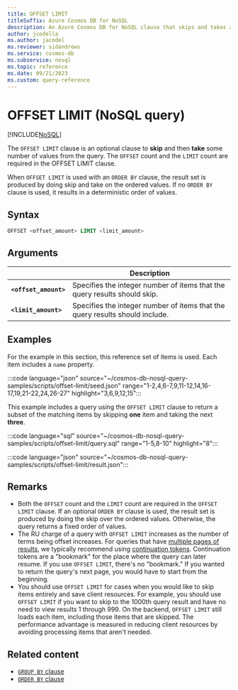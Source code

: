 ```yaml
---
title: OFFSET LIMIT
titleSuffix: Azure Cosmos DB for NoSQL
description: An Azure Cosmos DB for NoSQL clause that skips and takes a specified number of results.
author: jcodella
ms.author: jacodel
ms.reviewer: sidandrews
ms.service: cosmos-db
ms.subservice: nosql
ms.topic: reference
ms.date: 09/21/2023
ms.custom: query-reference
---
```


# OFFSET LIMIT (NoSQL query)

[!INCLUDE[NoSQL](../../includes/appliesto-nosql.md)]

The ``OFFSET LIMIT`` clause is an optional clause to **skip** and then **take** some number of values from the query. The ``OFFSET`` count and the ``LIMIT`` count are required in the OFFSET LIMIT clause.

When ``OFFSET LIMIT`` is used with an ``ORDER BY`` clause, the result set is produced by doing skip and take on the ordered values. If no ``ORDER BY`` clause is used, it results in a deterministic order of values.

## Syntax

```sql  
OFFSET <offset_amount> LIMIT <limit_amount>
```  

## Arguments

| | Description |
| --- | --- |
| **``<offset_amount>``** | Specifies the integer number of items that the query results should skip. |
| **``<limit_amount>``** | Specifies the integer number of items that the query results should include. |

## Examples

For the example in this section, this reference set of items is used. Each item includes a ``name`` property.

:::code language="json" source="~/cosmos-db-nosql-query-samples/scripts/offset-limit/seed.json" range="1-2,4,6-7,9,11-12,14,16-17,19,21-22,24,26-27" highlight="3,6,9,12,15":::

This example includes a query using the ``OFFSET LIMIT`` clause to return a subset of the matching items by skipping **one** item and taking the next **three**.

:::code language="sql" source="~/cosmos-db-nosql-query-samples/scripts/offset-limit/query.sql" range="1-5,8-10" highlight="8":::

:::code language="json" source="~/cosmos-db-nosql-query-samples/scripts/offset-limit/result.json":::

## Remarks

- Both the ``OFFSET`` count and the ``LIMIT`` count are required in the ``OFFSET LIMIT`` clause. If an optional ``ORDER BY`` clause is used, the result set is produced by doing the skip over the ordered values. Otherwise, the query returns a fixed order of values.
- The RU charge of a query with ``OFFSET LIMIT`` increases as the number of terms being offset increases. For queries that have [multiple pages of results](pagination.md), we typically recommend using [continuation tokens](pagination.md#continuation-tokens). Continuation tokens are a "bookmark" for the place where the query can later resume. If you use ``OFFSET LIMIT``, there's no "bookmark." If you wanted to return the query's next page, you would have to start from the beginning.
- You should use ``OFFSET LIMIT`` for cases when you would like to skip items entirely and save client resources. For example, you should use ``OFFSET LIMIT`` if you want to skip to the 1000th query result and have no need to view results 1 through 999. On the backend, ``OFFSET LIMIT`` still loads each item, including those items that are skipped. The performance advantage is measured in reducing client resources by avoiding processing items that aren't needed.

## Related content

- [``GROUP BY`` clause](group-by.md)
- [``ORDER BY`` clause](order-by.md)
